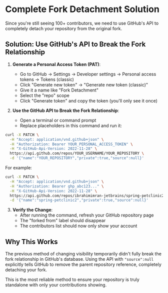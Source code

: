 # Complete Fork Detachment Solution

Since you're still seeing 100+ contributors, we need to use GitHub's API to completely detach your repository from the original fork.

## Solution: Use GitHub's API to Break the Fork Relationship

1. **Generate a Personal Access Token (PAT)**:
   - Go to GitHub → Settings → Developer settings → Personal access tokens → Tokens (classic)
   - Click "Generate new token" → "Generate new token (classic)"
   - Give it a name like "Fork Detachment"
   - Select the "repo" scope
   - Click "Generate token" and copy the token (you'll only see it once)

2. **Use the GitHub API to Break the Fork Relationship**:
   - Open a terminal or command prompt
   - Replace placeholders in this command and run it:

```bash
curl -X PATCH \
  -H "Accept: application/vnd.github+json" \
  -H "Authorization: Bearer YOUR_PERSONAL_ACCESS_TOKEN" \
  -H "X-GitHub-Api-Version: 2022-11-28" \
  https://api.github.com/repos/YOUR_USERNAME/YOUR_REPOSITORY \
  -d '{"name":"YOUR_REPOSITORY","private":true,"source":null}'
```

For example:
```bash
curl -X PATCH \
  -H "Accept: application/vnd.github+json" \
  -H "Authorization: Bearer ghp_abc123..." \
  -H "X-GitHub-Api-Version: 2022-11-28" \
  https://api.github.com/repos/ibrahimimran-jetbrains/spring-petclinic2 \
  -d '{"name":"spring-petclinic2","private":true,"source":null}'
```

3. **Verify the Change**:
   - After running the command, refresh your GitHub repository page
   - The "forked from" label should disappear
   - The contributors list should now only show your account

## Why This Works

The previous method of changing visibility temporarily didn't fully break the fork relationship in GitHub's database. Using the API with `"source":null` explicitly tells GitHub to remove the parent repository reference, completely detaching your fork.

This is the most reliable method to ensure your repository is truly standalone with only your contributions showing.
